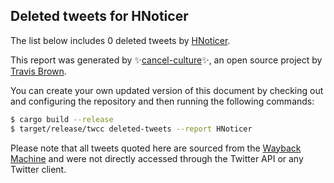 ## Deleted tweets for HNoticer

The list below includes 0 deleted tweets by
[HNoticer](https://twitter.com/HNoticer).



This report was generated by ✨[cancel-culture](https://github.com/travisbrown/cancel-culture)✨,
an open source project by [Travis Brown](https://twitter.com/travisbrown).

You can create your own updated version of this document by checking out and configuring the
repository and then running the following commands:

```bash
$ cargo build --release
$ target/release/twcc deleted-tweets --report HNoticer
```

Please note that all tweets quoted here are sourced from the
[Wayback Machine](https://web.archive.org) and were not directly accessed through the Twitter API or
any Twitter client.

